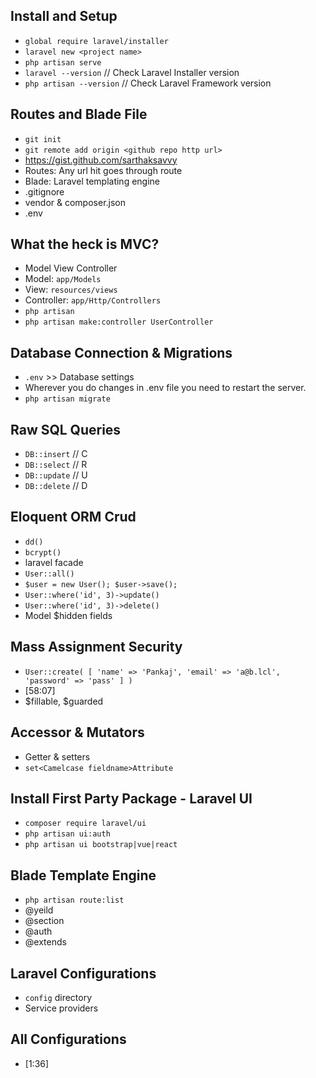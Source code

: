 ## Install and Setup
- `global require laravel/installer`
- `laravel new <project name>`
- `php artisan serve`
- `laravel --version` // Check Laravel Installer version
- `php artisan --version` // Check Laravel Framework version

## Routes and Blade File
- `git init`
- `git remote add origin <github repo http url>`
- https://gist.github.com/sarthaksavvy
- Routes: Any url hit goes through route 
- Blade: Laravel templating engine
- .gitignore
- vendor & composer.json
- .env


## What the heck is MVC?
- Model View Controller
- Model: `app/Models`
- View: `resources/views`
- Controller: `app/Http/Controllers`
- `php artisan`
- `php artisan make:controller UserController`

## Database Connection & Migrations
- `.env` >> Database settings
- Wherever you do changes in .env file you need to restart the server.
- `php artisan migrate`

## Raw SQL Queries
- `DB::insert` // C
- `DB::select` // R
- `DB::update` // U
- `DB::delete` // D

## Eloquent ORM Crud
- `dd()`
- `bcrypt()`
- laravel facade
- `User::all()`
- `$user = new User(); $user->save();`
- `User::where('id', 3)->update()`
- `User::where('id', 3)->delete()`
- Model $hidden fields

## Mass Assignment Security
- `User::create( [ 'name' => 'Pankaj', 'email' => 'a@b.lcl', 'password' => 'pass' ] )`
- [58:07]
- $fillable, $guarded

## Accessor & Mutators
- Getter & setters
- `set<Camelcase fieldname>Attribute`

## Install First Party Package - Laravel UI
- `composer require laravel/ui`
- `php artisan ui:auth`
- `php artisan ui bootstrap|vue|react`


## Blade Template Engine
- `php artisan route:list`
- @yeild
- @section
- @auth
- @extends


## Laravel Configurations
- `config` directory
- Service providers

## All Configurations
- [1:36]
